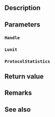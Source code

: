 ## Description

## Parameters

### `Handle`

### `Lunit`

### `ProtocolStatistics`

## Return value

## Remarks

## See also